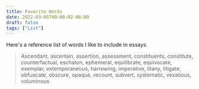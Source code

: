 ```yaml
---
title: Favorite Words
date: 2022-03-05T00:00:02-06:00
draft: false
tags: ["List"]
---
```


Here's a reference list of words I like to include in essays.

> Ascendant, ascertain, assertion, assessment, constituents, constitute, counterfactual, eschaton, ephemeral, equilibrate, equivocate, exemplar, extemporaneous, harrowing, imperative, litany, litigate, obfuscate, obscure, opaque, recount, subvert, systematic, vexatious, voluminous
